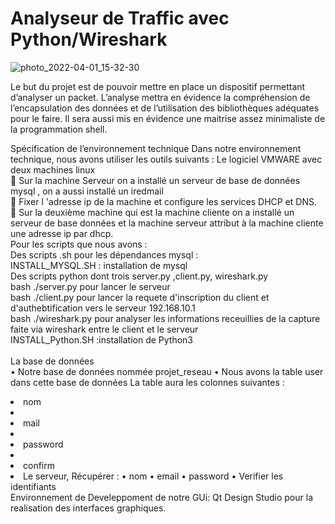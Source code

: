 # Analyseur de Traffic avec Python/Wireshark

![photo_2022-04-01_15-32-30](https://user-images.githubusercontent.com/78869773/161454897-0b291e99-80b9-4fa9-86ce-76844d358741.jpg)

 
Le but du projet est de pouvoir mettre en place un dispositif permettant d’analyser un packet. L’analyse mettra en évidence la compréhension de l’encapsulation des données et de l’utilisation des bibliothèques adéquates pour le faire. Il sera aussi mis en évidence une maitrise assez minimaliste de la programmation shell. 

Spécification de l’environnement technique
Dans notre environnement technique, nous avons utiliser les outils suivants :
Le logiciel VMWARE avec deux machines linux <br/>
	Sur la machine Serveur on a installé un serveur de base de données mysql , on a aussi installé un iredmail<br/>
	Fixer l 'adresse ip de la machine et configure les services DHCP et DNS.<br/>
	Sur la deuxième machine qui est la machine cliente on a installé un serveur de base données et la machine serveur attribut à la machine cliente une adresse ip par dhcp.<br/>
Pour les scripts que nous avons :<br/>
Des scripts .sh pour les dépendances mysql :<br/>
INSTALL_MYSQL.SH : installation de mysql<br/>
Des scripts python dont trois server.py ,client.py, wireshark.py<br/>
bash ./server.py pour lancer le serveur<br/>
bash ./client.py pour lancer la requete d'inscription du client et d'authebtification vers le serveur 192.168.10.1<br/>
bash ./wireshark.py pour analyser les informations receuillies de la capture faite via wireshark entre le client et le serveur<br/>
INSTALL_Python.SH :installation de Python3<br/>
<br/>
La base de données<br/>
•	Notre base de données nommée projet_reseau
•	Nous avons la table user dans cette base de données
La table aura les colonnes suivantes :<br/>
<li>nom<li/>
<li>mail<li/>
<li>password<li/>
<li>confirm<li/>
Le serveur,
Récupérer :
 • nom 
 • email
 • password
 • Verifier les identifiants
<br/>Environnement de Develeppoment de notre GUi: Qt Design Studio pour la realisation des interfaces graphiques.
